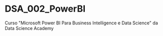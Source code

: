 # DSA_002_PowerBI
Curso "Microsoft Power BI Para Business Intelligence e Data Science" da Data Science Academy

